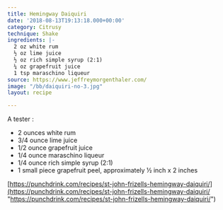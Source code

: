 ```yaml
---
title: Hemingway Daiquiri
date: '2018-08-13T19:13:18.000+00:00'
category: Citrusy
technique: Shake
ingredients: |-
  2 oz white rum
  ½ oz lime juice
  ½ oz rich simple syrup (2:1)
  ¼ oz grapefruit juice
  1 tsp maraschino liqueur
source: https://www.jeffreymorgenthaler.com/
image: "/bb/daiquiri-no-3.jpg"
layout: recipe

---
```

A tester :

* 2 ounces white rum
* 3/4 ounce lime juice
* 1/2 ounce grapefruit juice
* 1/4 ounce maraschino liqueur
* 1/4 ounce rich simple syrup (2:1)
* 1 small piece grapefruit peel, approximately ½ inch x 2 inches

[https://punchdrink.com/recipes/st-john-frizells-hemingway-daiquiri/](https://punchdrink.com/recipes/st-john-frizells-hemingway-daiquiri/ "https://punchdrink.com/recipes/st-john-frizells-hemingway-daiquiri/")